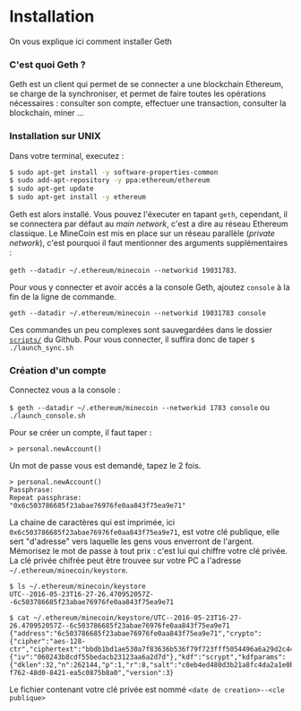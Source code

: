 # Installation

On vous explique ici comment installer Geth

### C'est quoi Geth ?

Geth est un client qui permet de se connecter a une blockchain Ethereum, se charge de la synchroniser, et permet de faire toutes les opérations nécessaires : consulter son compte, effectuer une transaction, consulter la blockchain, miner ...

### Installation sur UNIX 

Dans votre terminal, executez :

```bash
$ sudo apt-get install -y software-properties-common
$ sudo add-apt-repository -y ppa:ethereum/ethereum
$ sudo apt-get update
$ sudo apt-get install -y ethereum
```

Geth est alors installé. Vous pouvez l'éxecuter en tapant `geth`, cependant, il se connectera par défaut au _main network_, c'est a dire au réseau Ethereum classique. Le MineCoin est mis en place sur un réseau parallèle (_private network_), c'est pourquoi il faut mentionner des arguments supplémentaires :

`geth --datadir ~/.ethereum/minecoin --networkid 19031783`. 

Pour vous y connecter et avoir accés a la console Geth, ajoutez `console` à la fin de la ligne de commande.

`geth --datadir ~/.ethereum/minecoin --networkid 19031783 console`

Ces commandes un peu complexes sont sauvegardées dans le dossier [`scripts/`](https://github.com/baptistecolin/minecoin/tree/master/scripts) du Github. Pour vous connecter, il suffira donc de taper `$ ./launch_sync.sh` 

### Création d'un compte

Connectez vous a la console :

`$ geth --datadir ~/.ethereum/minecoin --networkid 1783 console` ou `./launch_console.sh`

Pour se créer un compte, il faut taper :

`> personal.newAccount()`

Un mot de passe vous est demandé, tapez le 2 fois.

```
> personal.newAccount()
Passphrase: 
Repeat passphrase: 
"0x6c503786685f23abae76976fe0aa843f75ea9e71"
```

La chaine de caractères qui est imprimée, ici `0x6c503786685f23abae76976fe0aa843f75ea9e71`, est votre clé publique, elle sert "d'adresse" vers laquelle les gens vous enverront de l'argent.
Mémorisez le mot de passe à tout prix : c'est lui qui chiffre votre clé privée. La clé privée chifrée peut être trouvee sur votre PC a l'adresse `~/.ethereum/minecoin/keystore`. 

```
$ ls ~/.ethereum/minecoin/keystore
UTC--2016-05-23T16-27-26.470952057Z--6c503786685f23abae76976fe0aa843f75ea9e71

$ cat ~/.ethereum/minecoin/keystore/UTC--2016-05-23T16-27-26.470952057Z--6c503786685f23abae76976fe0aa843f75ea9e71 
{"address":"6c503786685f23abae76976fe0aa843f75ea9e71","crypto":{"cipher":"aes-128-ctr","ciphertext":"bbdb1bd1ae530a7f83636b536f79f723fff5054496a6a29d2c4430ae3bb15c78","cipherparams":{"iv":"060243b8cdf55bedacb23123aa6a2d7d"},"kdf":"scrypt","kdfparams":{"dklen":32,"n":262144,"p":1,"r":8,"salt":"c0eb4ed480d3b21a8fc4da2a1e0b8fcfc04959b564289eeae86aac7edb88b34d"},"mac":"1159477b4f34ee5cc72359c33d178af85e4436f3a46045d44dc0536a5962f5de"},"id":"5346df68-f762-48d0-8421-ea5c0875b8a0","version":3}
```

Le fichier contenant votre clé privée est nommé `<date de creation>--<cle publique>`




